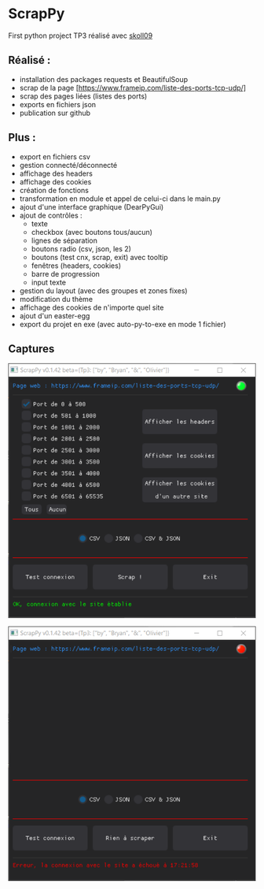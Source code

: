 # ScrapPy
First python project
TP3 réalisé avec [skoll09](https://github.com/skoll09/ScrapPy)

## Réalisé :

- installation des packages requests et BeautifulSoup
- scrap de la page [https://www.frameip.com/liste-des-ports-tcp-udp/]
- scrap des pages liées (listes des ports)
- exports en fichiers json
- publication sur github

## Plus :
- export en fichiers csv
- gestion connecté/déconnecté
- affichage des headers
- affichage des cookies
- création de fonctions
- transformation en module et appel de celui-ci dans le main.py
- ajout d'une interface graphique (DearPyGui)
- ajout de contrôles :
  - texte
  - checkbox (avec boutons tous/aucun)
  - lignes de séparation
  - boutons radio (csv, json, les 2)
  - boutons (test cnx, scrap, exit) avec tooltip
  - fenêtres (headers, cookies)
  - barre de progression
  - input texte
- gestion du layout (avec des groupes et zones fixes)
- modification du thème
- affichage des cookies de n'importe quel site
- ajout d'un easter-egg
- export du projet en exe (avec auto-py-to-exe en mode 1 fichier)

## Captures

![capture exe](/captures/scrappy.png "capture exe") 


![capture exe deco](/captures/scrappy_no_cnx.png "capture exe deco")
